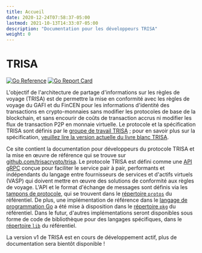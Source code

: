 ```yaml
---
title: Accueil
date: 2020-12-24T07:58:37-05:00
lastmod: 2021-10-13T14:33:07-05:00
description: "Documentation pour les développeurs TRISA"
weight: 0
---
```


# TRISA

[![Go Reference](https://pkg.go.dev/badge/github.com/trisacrypto/testnet/pkg.svg)](https://pkg.go.dev/github.com/trisacrypto/testnet/pkg)
[![Go Report Card](https://goreportcard.com/badge/github.com/trisacrypto/trisa)](https://goreportcard.com/report/github.com/trisacrypto/trisa)

L'objectif de l'architecture de partage d'informations sur les règles de voyage (TRISA) est de permettre la mise en conformité avec les règles de voyage du GAFI et du FinCEN pour les informations d'identité des transactions en crypto-monnaies sans modifier les protocoles de base de la blockchain, et sans encourir de coûts de transaction accrus ni modifier les flux de transaction P2P en monnaie virtuelle. Le protocole et la spécification TRISA sont définis par le [groupe de travail TRISA](https://trisa.io) ; pour en savoir plus sur la spécification, [veuillez lire la version actuelle du livre blanc TRISA](https://trisa.io/trisa-whitepaper/).

Ce site contient la documentation pour développeurs du protocole TRISA et la mise en œuvre de référence qui se trouve sur [github.com/trisacrypto/trisa](https://github.com/trisacrypto/trisa). Le protocole TRISA est défini comme une [API gRPC](https://grpc.io/) conçue pour faciliter le service pair à pair, performants et indépendants du langage entre fournisseurs de services et d'actifs virtuels (VASP) qui doivent mettre en œuvre des solutions de conformité aux règles de voyage. L'API et le format d'échange de messages sont définis via les [tampons de protocole](https://developers.google.com/protocol-buffers), qui se trouvent dans le [répertoire `protos`](https://github.com/trisacrypto/trisa/tree/main/proto) du référentiel. De plus, une implémentation de référence dans le [langage de programmation Go](https://golang.org/) a été mise à disposition dans le [répertoire `pkg`](https://github.com/trisacrypto/trisa/tree/main/proto) du référentiel. Dans le futur, d'autres implémentations seront disponibles sous forme de code de bibliothèque pour des langages spécifiques, dans le [répertoire `lib`](https://github.com/trisacrypto/trisa/tree/main/lib) du référentiel.

La version v1 de TRISA est en cours de développement actif, plus de documentation sera bientôt disponible !
